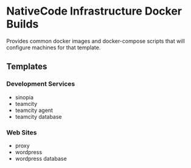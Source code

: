 # NativeCode Infrastructure Docker Builds

Provides common docker images and docker-compose scripts that will configure machines for that template.

## Templates

### Development Services
- sinopia
- teamcity
- teamcity agent
- teamcity database

### Web Sites
- proxy
- wordpress
- wordpress database
